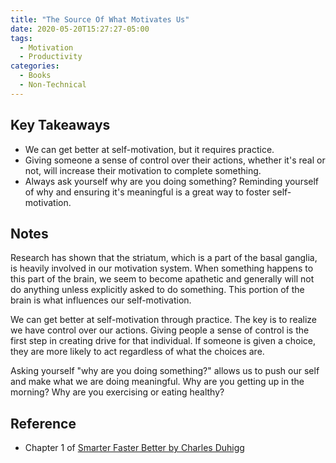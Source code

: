 ```yaml
---
title: "The Source Of What Motivates Us"
date: 2020-05-20T15:27:27-05:00
tags:
  - Motivation
  - Productivity
categories:
  - Books
  - Non-Technical
---
```

## Key Takeaways
  * We can get better at self-motivation, but it requires practice.
  * Giving someone a sense of control over their actions, whether it's real or not, will increase their motivation to complete something.
  * Always ask yourself why are you doing something? Reminding yourself of why and ensuring it's meaningful is a great way to foster self-motivation.

## Notes
Research has shown that the striatum, which is a part of the basal ganglia, is heavily involved in our motivation system. When something happens to this part of the brain, we seem to become apathetic and generally will not do anything unless explicitly asked to do something. This portion of the brain is what influences our self-motivation.

We can get better at self-motivation through practice. The key is to realize we have control over our actions. Giving people a sense of control is the first step in creating drive for that individual. If someone is given a choice, they are more likely to act regardless of what the choices are. 

Asking yourself "why are you doing something?" allows us to push our self and make what we are doing meaningful. Why are you getting up in the morning? Why are you exercising or eating healthy?

## Reference
  * Chapter 1 of [Smarter Faster Better by Charles Duhigg](https://www.goodreads.com/book/show/25733966-smarter-faster-better)